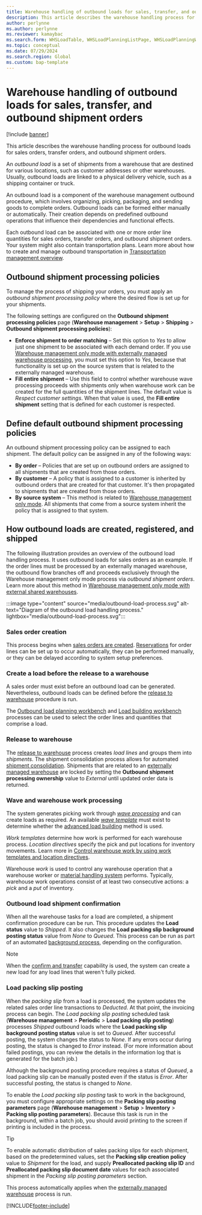 ```yaml
---
title: Warehouse handling of outbound loads for sales, transfer, and outbound shipment orders
description: This article describes the warehouse handling process for outbound loads for sales, transfer, and outbound shipment orders.
author: perlynne
ms.author: perlynne
ms.reviewer: kamaybac
ms.search.form: WHSLoadTable, WHSLoadPlanningListPage, WHSLoadPlanningWorkbench, WHSOutboundLoadPlanningWorkbench, WHSOutboundShipmentOrder, WHSPackingSlipPostingParameters, WHSShipPlanningListPage, WHSShipmentDetails, WHSWaveTemplateTable, WHSPostMethod, WHSWorkTemplateTable, WHSLocDirTable, WHSEWManagementSystem, InventLocations 
ms.topic: conceptual
ms.date: 07/29/2024
ms.search.region: Global
ms.custom: bap-template
---
```


# Warehouse handling of outbound loads for sales, transfer, and outbound shipment orders

[!include [banner](../includes/banner.md)]

This article describes the warehouse handling process for outbound loads for sales orders, transfer orders, and outbound shipment orders.

An *outbound load* is a set of shipments from a warehouse that are destined for various locations, such as customer addresses or other warehouses. Usually, outbound loads are linked to a physical delivery vehicle, such as a shipping container or truck.

An outbound load is a component of the warehouse management outbound procedure, which involves organizing, picking, packaging, and sending goods to complete orders. Outbound loads can be formed either manually or automatically. Their creation depends on predefined outbound operations that influence their dependencies and functional effects.

Each outbound load can be associated with one or more order line quantities for sales orders, transfer orders, and outbound shipment orders. Your system might also contain transportation plans. Learn more about how to create and manage outbound transportation in [Transportation management overview](../transportation/transportation-management-overview.md).

## <a name="outbound-shipment-policies"></a>Outbound shipment processing policies

To manage the process of shipping your orders, you must apply an *outbound shipment processing policy* where the desired flow is set up for your shipments.

The following settings are configured on the **Outbound shipment processing policies** page (**Warehouse management** \> **Setup** \> **Shipping** \> **Outbound shipment processing policies**):

- **Enforce shipment to order matching** – Set this option to *Yes* to allow just one shipment to be associated with each demand order. If you use [Warehouse management only mode with externally managed warehouse processing](wms-only-mode-external-shared-warehouse.md), you must set this option to *Yes*, because that functionality is set up on the source system that is related to the externally managed warehouse.
- **Fill entire shipment** – Use this field to control whether warehouse wave processing proceeds with shipments only when warehouse work can be created for the full quantities of the shipment lines. The default value is *Respect customer settings*. When that value is used, the **Fill entire shipment** setting that is defined for each customer is respected.

## Define default outbound shipment processing policies

An outbound shipment processing policy can be assigned to each shipment. The default policy can be assigned in any of the following ways:

- **By order** – Policies that are set up on outbound orders are assigned to all shipments that are created from those orders.
- **By customer** – A policy that is assigned to a customer is inherited by outbound orders that are created for that customer. It's then propagated to shipments that are created from those orders.
- **By source system** – This method is related to [Warehouse management only mode](wms-only-mode-overview.md). All shipments that come from a source system inherit the policy that is assigned to that system.

## How outbound loads are created, registered, and shipped

The following illustration provides an overview of the outbound load handling process. It uses outbound loads for sales orders as an example. If the order lines must be processed by an externally managed warehouse, the outbound flow branches off and proceeds exclusively through the Warehouse management only mode process via *outbound shipment orders*. Learn more about this method in [Warehouse management only mode with external shared warehouses](wms-only-mode-external-shared-warehouse.md).

:::image type="content" source="media/outbound-load-process.svg" alt-text="Diagram of the outbound load handling process." lightbox="media/outbound-load-process.svg":::

### Sales order creation

This process begins when [sales orders are created](../sales-marketing/tasks/create-sales-orders.md). [Reservations](../inventory/reserve-inventory-quantities.md) for order lines can be set up to occur automatically, they can be performed manually, or they can be delayed according to system setup preferences.

### Create a load before the release to a warehouse

A sales order must exist before an outbound load can be generated. Nevertheless, outbound loads can be defined before the [release to warehouse](#release-to-warehouse) procedure is run.

The [Outbound load planning workbench](tasks/use-load-planning-workbench-plan-loads-shipments.md) and [Load building workbench](../transportation/tasks/load-building-workbench.md) processes can be used to select the order lines and quantities that comprise a load.

### <a name="release-to-warehouse"></a>Release to warehouse

The [release to warehouse](release-to-warehouse-process.md) process creates *load lines* and groups them into *shipments*. The shipment consolidation process allows for automated [shipment consolidation](about-shipment-consolidation-policies.md). Shipments that are related to an [externally managed warehouse](wms-only-mode-external-shared-warehouse.md) are locked by setting the **Outbound shipment processing ownership** value to *External* until updated order data is returned.

### Wave and warehouse work processing

The system generates picking work through [*wave processing*](wave-processing.md) and can create loads as required. An available [*wave template*](wave-templates.md) must exist to determine whether the [advanced load building](advanced-load-building-during-wave.md) method is used.

*Work templates* determine how work is performed for each warehouse process. *Location directives* specify the pick and put locations for inventory movements. Learn more in [Control warehouse work by using work templates and location directives](control-warehouse-location-directives.md).

Warehouse *work* is used to control any warehouse operation that a warehouse worker or [material handling system](mhax.md) performs. Typically, warehouse work operations consist of at least two consecutive actions: a *pick* and a *put* of inventory.

### Outbound load shipment confirmation

When all the warehouse tasks for a load are completed, a shipment confirmation procedure can be run. This procedure updates the **Load status** value to *Shipped*. It also changes the **Load packing slip background posting status** value from *None* to *Queued*. This process can be run as part of an automated [background process](confirm-outbound-shipments-from-batch-jobs.md), depending on the configuration.

> [!NOTE]
> When the [confirm and transfer](confirm-and-transfer.md) capability is used, the system can create a new load for any load lines that weren't fully picked.

### <a name="load-packing-slip-posting"></a>Load packing slip posting

When the *packing slip* from a load is processed, the system updates the related sales order line transactions to *Deducted*. At that point, the invoicing process can begin. The *Load packing slip posting* scheduled task (**Warehouse management** \> **Periodic** \> **Load packing slip posting**) processes *Shipped* outbound loads where the **Load packing slip background posting status** value is set to *Queued*. After successful posting, the system changes the status to *None*. If any errors occur during posting, the status is changed to *Error* instead. (For more information about failed postings, you can review the details in the information log that is generated for the batch job.)

Although the background posting procedure requires a status of *Queued*, a load packing slip can be manually posted even if the status is *Error*. After successful posting, the status is changed to *None*.

To enable the *Load packing slip posting* task to work in the background, you must configure appropriate settings on the **Packing slip posting parameters** page (**Warehouse management** \> **Setup** \> **Inventory** \> **Packing slip posting parameters**). Because this task is run in the background, within a batch job, you should avoid printing to the screen if printing is included in the process.

> [!TIP]
> To enable automatic distribution of sales packing slips for each shipment, based on the predetermined values, set the **Packing slip creation policy** value to *Shipment* for the load, and supply **Preallocated packing slip ID** and **Preallocated packing slip document date** values for each associated shipment in the *Packing slip posting parameters* section.
>
> This process automatically applies when the [externally managed warehouse](wms-only-mode-external-shared-warehouse.md) process is run.

[!INCLUDE[footer-include](../../includes/footer-banner.md)]
